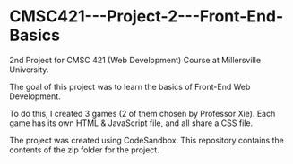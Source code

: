 # CMSC421---Project-2---Front-End-Basics
2nd Project for CMSC 421 (Web Development) Course at Millersville University.

The goal of this project was to learn the basics of Front-End Web Development.

To do this, I created 3 games (2 of them chosen by Professor Xie). Each game has its own HTML & JavaScript file, and all share a CSS file.

The project was created using CodeSandbox. This repository contains the contents of the zip folder for the project.
